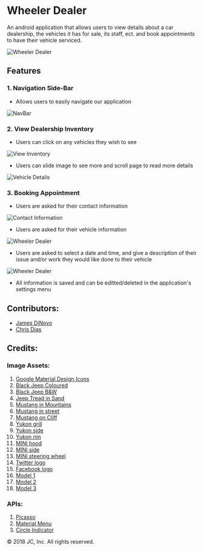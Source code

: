 # Wheeler Dealer

An android application that allows users to view details about a car dealership, the vehicles it has for sale, its staff, ect. and book appointments to have their vehicle serviced.

 ![Wheeler Dealer](https://github.com/jdinovo/DealershipApp/blob/master/screenshots/main.png)


## Features

### 1. Navigation Side-Bar


- Allows users to easily navigate our application

 ![NavBar](https://github.com/jdinovo/DealershipApp/blob/master/screenshots/nav.png)


### 2. View Dealership Inventory


- Users can click on any vehicles they wish to see

 ![View Inventory](https://github.com/jdinovo/DealershipApp/blob/master/screenshots/viewInv.png)


- Users can slide image to see more and scroll page to read more details

 ![Vehicle Details](https://github.com/jdinovo/DealershipApp/blob/master/screenshots/vehicle.png)


### 3. Booking Appointment


- Users are asked for their contact information

 ![Contact Information](https://github.com/jdinovo/DealershipApp/blob/master/screenshots/appointment1.png)


- Users are asked for their vehicle information

 ![Wheeler Dealer](https://github.com/jdinovo/DealershipApp/blob/master/screenshots/appointment2.png)


- Users are asked to select a date and time, and give a description of their issue and/or work they would like done to their vehicle

 ![Wheeler Dealer](https://github.com/jdinovo/DealershipApp/blob/master/screenshots/appointment3.png)


- All information is saved and can be editted/deleted in the application's settings menu



## Contributors:
- [James DiNovo](https://github.com/jdinovo)
- [Chris Dias](https://github.com/chrisdias96)



## Credits:

### Image Assets:
1. [Google Material Design Icons](https://github.com/google/material-design-icons) 
2. [Black Jeep Coloured](https://pixabay.com/en/vehicle-car-wheel-jeep-luxury-suv-3196981/) 
3. [Black Jeep B&W](https://pixabay.com/en/vehicle-car-transportation-system-3206929/) 
4. [Jeep Tread in Sand](https://pixabay.com/en/tire-track-sand-tread-imprint-2211379/) 
5. [Mustang in Mountains](https://pixabay.com/en/drive-car-red-ford-mustang-natural-1630501/) 
6. [Mustang in street](https://pixabay.com/en/convertible-ford-mustang-1630448/) 
7. [Mustang on Cliff](https://pixabay.com/en/red-car-natural-stone-trees-1630523/) 
8. [Yukon grill](https://pixabay.com/en/gmc-yukon-grill-headlamp-glass-2831792/) 
9. [Yukon side](https://pixabay.com/en/gmc-yukon-sports-utility-vehicle-suv-2831791/) 
10. [Yukon rim](https://pixabay.com/en/gmc-yukon-truck-wheel-rim-tire-2831790/) 
11. [MINI hood](https://pixabay.com/en/auto-mini-sports-car-vehicle-895720/) 
12. [MINI side](https://pixabay.com/en/car-red-mini-cooper-vehicle-1348250/) 
13. [MINI steering wheel](https://pixabay.com/en/mini-cooper-car-vehicle-mini-3775582/) 
14. [Twitter logo](https://about.twitter.com/en_us/company/brand-resources.html) 
15. [Facebook logo](https://en.facebookbrand.com) 
16. [Model 1](https://pixabay.com/en/attractive-beautiful-girl-model-1869761/) 
17. [Model 2](https://pixabay.com/en/beard-face-man-model-mustache-1845166/) 
18. [Model 3](https://pixabay.com/en/beautiful-fashion-grass-model-1844724/) 



### APIs: 
 1. [Picasso](https://github.com/square/picasso) 
 2. [Material Menu](https://github.com/balysv/material-menu)
 3. [Circle Indicator](https://github.com/ongakuer/CircleIndicator)
    


:copyright: 2018 JC, Inc. All rights reserved. 
